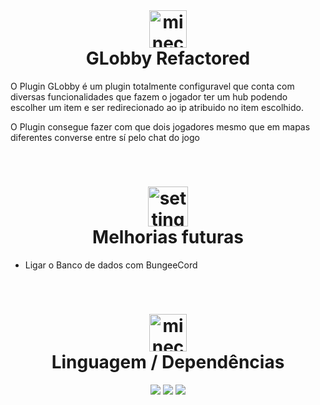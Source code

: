 <br>
<h1 align="center">
<img width="60" height="60" src="https://img.icons8.com/stickers/100/compass.png" alt="minecraft-golden-apple"/> <br> 
GLobby Refactored
</h1>

O Plugin GLobby é um plugin totalmente configuravel que conta com diversas funcionalidades que fazem o jogador ter um hub podendo escolher um item e ser redirecionado ao ip atribuido no item escolhido.

O Plugin consegue fazer com que dois jogadores mesmo que em mapas diferentes converse entre sí pelo chat do jogo

<br>
<h1 align="center">
<img width="64" height="64" src="https://img.icons8.com/stickers/100/rocket.png" alt="settings"/><br>
Melhorias futuras</h1>

- Ligar o Banco de dados com BungeeCord


<br>

<h1 align="center">
<img width="60" height="60" src="https://img.icons8.com/stickers/100/box.png" alt="minecraft-golden-apple"/> <br> 
Linguagem / Dependências
</h1>
<div align="center">
<img src="https://img.shields.io/badge/java-%23ED8B00.svg?style=for-the-badge&logo=null&logoColor=white">
<img src="https://img.shields.io/badge/Apache%20Maven-C71A36?style=for-the-badge&logo=Apache%20Maven&logoColor=white">
<img src="https://img.shields.io/badge/SpigotMc-%23ED8B00.svg?style=for-the-badge&logo=null&logoColor=white">

<div>
